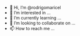 - 👋 Hi, I’m @rodrigomaricel
- 👀 I’m interested in ...
- 🌱 I’m currently learning ...
- 💞️ I’m looking to collaborate on ...
- 📫 How to reach me ...

<!---
rodrigomaricel/rodrigomaricel is a ✨ special ✨ repository because its `README.md` (this file) appears on your GitHub profile.
You can click the Preview link to take a look at your changes.
--->
